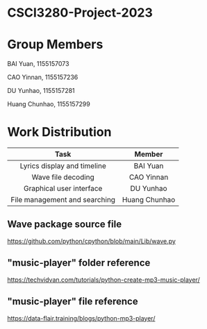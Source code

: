 # CSCI3280-Project-2023

# Group Members

BAI Yuan, 1155157073

CAO Yinnan, 1155157236

DU Yunhao, 1155157281

Huang Chunhao, 1155157299

# Work Distribution
| Task | Member | 
| :----: | :----: | 
| Lyrics display and timeline | BAI Yuan | 
| Wave file decoding | CAO Yinnan | 
| Graphical user interface | DU Yunhao | 
| File management and searching | Huang Chunhao | 


## Wave package source file
https://github.com/python/cpython/blob/main/Lib/wave.py
## "music-player" folder reference
https://techvidvan.com/tutorials/python-create-mp3-music-player/
## "music-player" file reference
https://data-flair.training/blogs/python-mp3-player/

